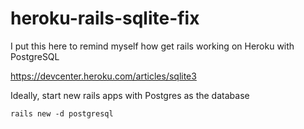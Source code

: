 # heroku-rails-sqlite-fix
I put this here to remind myself how get rails working on Heroku with PostgreSQL

https://devcenter.heroku.com/articles/sqlite3

Ideally, start new rails apps with Postgres as the database
    
    rails new -d postgresql
